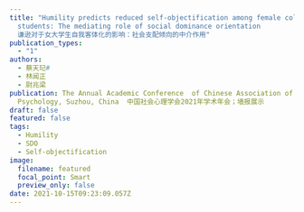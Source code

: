 ```yaml
---
title: "Humility predicts reduced self-objectification among female college
  students: The mediating role of social dominance orientation
  谦逊对于女大学生自我客体化的影响：社会支配倾向的中介作用"
publication_types:
  - "1"
authors:
  - 蔡天玘#
  - 林闻正
  - 尉兆梁
publication: The Annual Academic Conference  of Chinese Association of Social
  Psychology, Suzhou, China  中国社会心理学会2021年学术年会；墙报展示
draft: false
featured: false
tags:
  - Humility
  - SDO
  - Self-objectification
image:
  filename: featured
  focal_point: Smart
  preview_only: false
date: 2021-10-15T09:23:09.057Z
---
```

